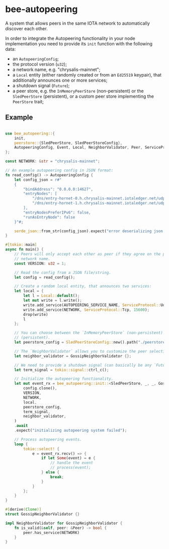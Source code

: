 # bee-autopeering

A system that allows peers in the same IOTA network to automatically discover each other.

In order to integrate the Autopeering functionality in your node implementation you need to provide its `init` function with the following data:
* an `AutopeeringConfig`;
* the protocol version (`u32`);
* a network name, e.g. "chrysalis-mainnet";
* a `Local` entity (either randomly created or from an `Ed25519` keypair), that additionally announces one or more services;
* a shutdown signal (`Future`);
* a peer store, e.g. the `InMemoryPeerStore` (non-persistent) or the `SledPeerStore` (persistent), or a custom peer store implementing the `PeerStore` trait;

## Example

```rust

use bee_autopeering::{
    init,
    peerstore::{SledPeerStore, SledPeerStoreConfig},
    AutopeeringConfig, Event, Local, NeighborValidator, Peer, ServiceProtocol, AUTOPEERING_SERVICE_NAME,
};

const NETWORK: &str = "chrysalis-mainnet";

// An example autopeering config in JSON format:
fn read_config() -> AutopeeringConfig {
    let config_json = r#"
    {
        "bindAddress": "0.0.0.0:14627",
        "entryNodes": [
            "/dns/entry-hornet-0.h.chrysalis-mainnet.iotaledger.net/udp/14626/autopeering/iotaPHdAn7eueBnXtikZMwhfPXaeGJGXDt4RBuLuGgb",
            "/dns/entry-hornet-1.h.chrysalis-mainnet.iotaledger.net/udp/14626/autopeering/iotaJJqMd5CQvv1A61coSQCYW9PNT1QKPs7xh2Qg5K2",
        ],
        "entryNodesPreferIPv6": false,
        "runAsEntryNode": false
    }"#;

    serde_json::from_str(config_json).expect("error deserializing json config")
}

#[tokio::main]
async fn main() {
    // Peers will only accept each other as peer if they agree on the protocol version and the
    // network name.
    const VERSION: u32 = 1;

    // Read the config from a JSON file/string.
    let config = read_config();

    // Create a random local entity, that announces two services:
    let local = {
        let l = Local::default();
        let mut write = l.write();
        write.add_service(AUTOPEERING_SERVICE_NAME, ServiceProtocol::Udp, config.bind_addr.port());
        write.add_service(NETWORK, ServiceProtocol::Tcp, 15600);
        drop(write)
        l
    };

    // You can choose between the `InMemoryPeerStore` (non-persistent) and the `SledPeerStore` 
    // (persistent).
    let peerstore_config = SledPeerStoreConfig::new().path("./peerstore");

    // The `NeighborValidator` allows you to customize the peer selection.
    let neighbor_validator = GossipNeighborValidator {};

    // We need to provide a shutdown signal (can basically be any `Future`).
    let term_signal = tokio::signal::ctrl_c();

    // Initialize the autopeering functionality.
    let mut event_rx = bee_autopeering::init::<SledPeerStore, _, _, GossipNeighborValidator>(
        config.clone(),
        VERSION,
        NETWORK,
        local,
        peerstore_config,
        term_signal,
        neighbor_validator,
    )
    .await
    .expect("initializing autopeering system failed");

    // Process autopeering events.
    loop {
        tokio::select! {
            e = event_rx.recv() => {
                if let Some(event) = e {
                    // handle the event
                    // process(event);
                } else {
                    break;
                }
            }
        };
    }
}

#[derive(Clone)]
struct GossipNeighborValidator {}

impl NeighborValidator for GossipNeighborValidator {
    fn is_valid(&self, peer: &Peer) -> bool {
        peer.has_service(NETWORK)
    }
}

```
